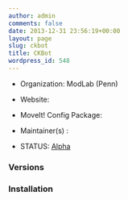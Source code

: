 ```yaml
---
author: admin
comments: false
date: 2013-12-31 23:56:19+00:00
layout: page
slug: ckbot
title: CKBot
wordpress_id: 548
---
```



	
  * Organization: ModLab (Penn)

	
  * Website:

	
  * MoveIt! Config Package: 

	
  * Maintainer(s) :

	
  * STATUS: [Alpha](/about/moveit-status#status-code-robots)




### Versions








### Installation







